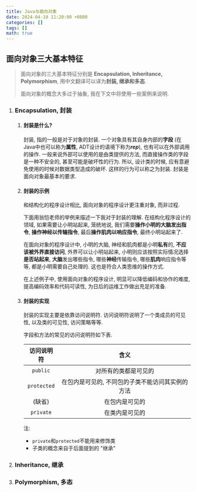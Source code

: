 ```yaml
---
title: Java与面向对象
date: 2024-04-10 11:20:00 +0800
categories: []
tags: []
math: true
---
```


## 面向对象三大基本特征

> 面向对象的三大基本特征分别是 **Encapsulation, Inheritance, Polymorphism**, 用中文翻译可以译为**封装, 继承和多态**.
>
> 面向对象的概念大多过于抽象, 我在下文中将使用一些案例来说明.

1. ### Encapsulation, 封装

    1. #### 封装是什么?

        封装, 指的一般是对于对象的封装. 一个对象具有其自身内部的**字段** (在Java中也可以称为**属性**, ADT设计的语境下称为***rep***), 也有可以在外部调用的操作. 一般来说外部可以使用的是由类提供的方法, 而直接操作类的字段是一种不安全的, 甚至可能是破坏性的行为. 所以, 设计类的时候, 应有意避免使用的时候对数据类型造成的破坏. 这样的行为可以称之为封装. 封装是面向对象最基本的要求. 
    
    2. #### 封装的示例
        
        和结构化的程序设计相比, 面向对象的程序设计更注重对象, 而非过程. 
        
        下面用翁恺老师的举例来描述一下我对于封装的理解. 在结构化程序设计的领域, 如果需要让小明站起来, 笼统地说, 我们需要**操作小明的大脑发出指令**, **操作神经以传输指令**, 最后**操作肌肉以响应指令**, 最终小明站起来了. 
        
        在面向对象的程序设计中, 小明的大脑, 神经和肌肉都是小明**私有**的, **不应该被外界直接访问**, 外界可以让小明站起来, 小明则应该按照实际情况选择**是否站起来**, **大脑**发出哪些指令, 哪些**神经**传输指令, 哪些**肌肉**响应指令等等, 都是小明需要自己处理的. 这也是符合人类思维的操作方式. 

        在上述例子中, 使用面向对象的程序设计, 明显可以降低编码和协作的难度, 提高编码效率和代码可读性, 为日后的运维工作做出充足的准备. 

    3. #### 封装的实现

        封装的实现主要是依靠访问说明符. 访问说明符说明了一个类成员的可见性, 以及类的可见性, 访问策略等等. 
        
        字段和方法的常见的访问说明符如下表. 

        | 访问说明符 | 含义 |
        | :-: | :-: |
        | `public` | 对所有的类都是可见的 |
        | `protected` | 在包内是可见的, 不同包的子类不能访问其实例的方法 |
        | (缺省) | 在包内是可见的 |
        | `private` | 在类内是可见的 |

        注: 
         - `private`和`protected`不能用来修饰类
         - 子类的概念来自于后面提到的 "继承"

2. ### Inheritance, 继承

3. ### Polymorphism, 多态
